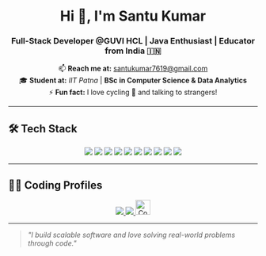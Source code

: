 <h1 align="center">Hi 👋, I'm Santu Kumar</h1>
<h3 align="center">Full-Stack Developer @GUVI HCL | Java Enthusiast | Educator from India 🇮🇳</h3>

<p align="center">
  📫 <strong>Reach me at:</strong> <a href="mailto:santukumar7619@gmail.com">santukumar7619@gmail.com</a> <br>
  🎓 <strong>Student at:</strong> <em>IIT Patna</em> | <strong>BSc in Computer Science & Data Analytics</strong> <br>
  ⚡ <strong>Fun fact:</strong> I love cycling 🚴 and talking to strangers!
</p>

---

## 🛠️ Tech Stack

<p align="center">
  <img src="https://img.shields.io/badge/Java-ED8B00?style=for-the-badge&logo=java&logoColor=white"/>
  <img src="https://img.shields.io/badge/Spring_Boot-6DB33F?style=for-the-badge&logo=spring-boot&logoColor=white"/>
  <img src="https://img.shields.io/badge/MySQL-0d94a4?style=for-the-badge&logo=mysql&logoColor=white"/>
  <img src="https://img.shields.io/badge/JavaScript-F7DF1E?style=for-the-badge&logo=javascript&logoColor=black"/>
  <img src="https://img.shields.io/badge/React-20232A?style=for-the-badge&logo=react&logoColor=61DAFB"/>
  <img src="https://img.shields.io/badge/Firebase-FFCA28?style=for-the-badge&logo=firebase&logoColor=black"/>
  <img src="https://img.shields.io/badge/Cloudinary-3448C5?style=for-the-badge&logo=cloudinary&logoColor=white"/>
  <img src="https://img.shields.io/badge/Postman-FF6C37?style=for-the-badge&logo=postman&logoColor=white"/>
  <img src="https://img.shields.io/badge/Docker-2496ED?style=for-the-badge&logo=docker&logoColor=white"/>
  <img src="https://img.shields.io/badge/GCP-4285F4?style=for-the-badge&logo=googlecloud&logoColor=white"/>
</p>

---

## 👨‍💻 Coding Profiles

<p align="center">
  <a href="https://leetcode.com/u/santukumar7619/" target="_blank">
    <img src="https://img.shields.io/badge/LeetCode-FFA116?style=for-the-badge&logo=LeetCode&logoColor=black" />
  </a>
  <a href="https://www.hackerrank.com/profile/santukumar7619" target="_blank">
    <img src="https://img.shields.io/badge/HackerRank-2EC866?style=for-the-badge&logo=HackerRank&logoColor=white" />
  </a>
  <a href="https://www.naukri.com/code360/profile/5e2c8886-59a2-4393-943b-773290a29342" target="_blank">
    <img src="https://files.codingninjas.in/new-cn-logos-1-1711622387.svg" alt="Code360 Logo" height="30" />
  </a>
</p>

---

> _"I build scalable software and love solving real-world problems through code."_
